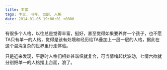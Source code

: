 ```yaml
---
title: 丰富
tags: 丰富, 书写, 自剖, 人格
date: 2014-01-05 19:08:01 +0800
---
```



有很多个人格，以往总是觉得丰富，挺好，甚至觉得如果要养育一个孩子，也不愿TA只有单一的人格，觉得是该有处境和经历给TA叠加上一层一层的人格，据此在这个混沌复杂的世界里行走体验。

只是近来发现，平静时人格们相处甚谐织就复合，可当情绪起伏波动，七情六欲就分别把单一的人格摆上台面，浪了。

